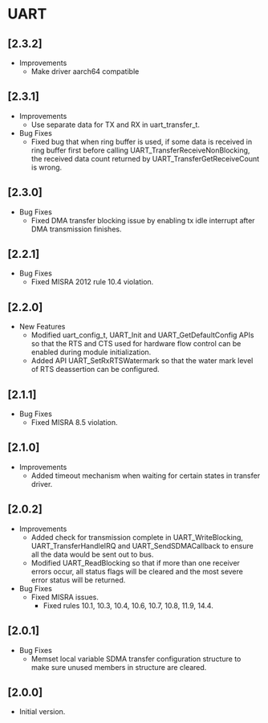 # UART

## [2.3.2]

- Improvements
  - Make driver aarch64 compatible

## [2.3.1]

- Improvements
  - Use separate data for TX and RX in uart_transfer_t.
- Bug Fixes
  - Fixed bug that when ring buffer is used, if some data is received in ring buffer first before calling
    UART_TransferReceiveNonBlocking, the received data count returned by UART_TransferGetReceiveCount is wrong.

## [2.3.0]

- Bug Fixes
  - Fixed DMA transfer blocking issue by enabling tx idle interrupt after DMA transmission finishes.

## [2.2.1]

- Bug Fixes
  - Fixed MISRA 2012 rule 10.4 violation.

## [2.2.0]

- New Features
  - Modified uart_config_t, UART_Init and UART_GetDefaultConfig APIs so that the RTS and CTS used for hardware flow
    control can be enabled during module initialization.
  - Added API UART_SetRxRTSWatermark so that the water mark level of RTS deassertion can be configured.

## [2.1.1]

- Bug Fixes
  - Fixed MISRA 8.5 violation.

## [2.1.0]

- Improvements
  - Added timeout mechanism when waiting for certain states in transfer driver.

## [2.0.2]

- Improvements
  - Added check for transmission complete in UART_WriteBlocking, UART_TransferHandleIRQ and UART_SendSDMACallback
    to ensure all the data would be sent out to bus.
  - Modified UART_ReadBlocking so that if more than one receiver errors occur, all status flags will be cleared
    and the most severe error status will be returned.
- Bug Fixes
  - Fixed MISRA issues.
    - Fixed rules 10.1, 10.3, 10.4, 10.6, 10.7, 10.8, 11.9, 14.4.

## [2.0.1]

- Bug Fixes
  - Memset local variable SDMA transfer configuration structure to make sure unused members in structure are cleared.

## [2.0.0]

- Initial version.
